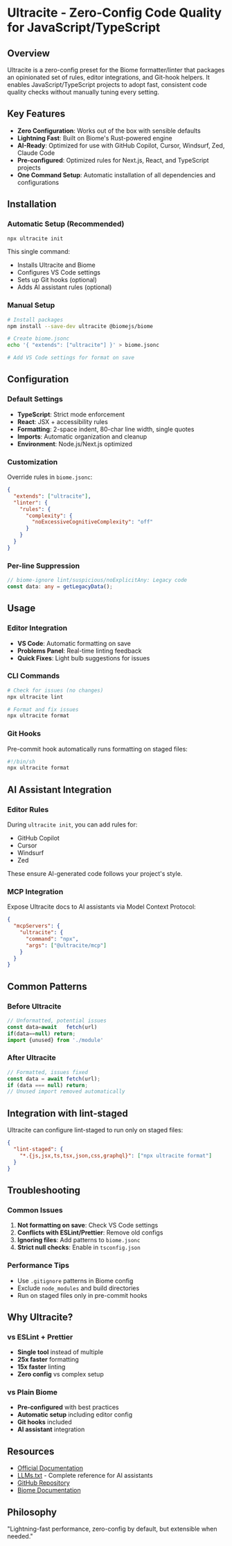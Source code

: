 # Ultracite - Zero-Config Code Quality for JavaScript/TypeScript

## Overview
Ultracite is a zero-config preset for the Biome formatter/linter that packages an opinionated set of rules, editor integrations, and Git-hook helpers. It enables JavaScript/TypeScript projects to adopt fast, consistent code quality checks without manually tuning every setting.

## Key Features
- **Zero Configuration**: Works out of the box with sensible defaults
- **Lightning Fast**: Built on Biome's Rust-powered engine
- **AI-Ready**: Optimized for use with GitHub Copilot, Cursor, Windsurf, Zed, Claude Code
- **Pre-configured**: Optimized rules for Next.js, React, and TypeScript projects
- **One Command Setup**: Automatic installation of all dependencies and configurations

## Installation

### Automatic Setup (Recommended)
```bash
npx ultracite init
```

This single command:
- Installs Ultracite and Biome
- Configures VS Code settings
- Sets up Git hooks (optional)
- Adds AI assistant rules (optional)

### Manual Setup
```bash
# Install packages
npm install --save-dev ultracite @biomejs/biome

# Create biome.jsonc
echo '{ "extends": ["ultracite"] }' > biome.jsonc

# Add VS Code settings for format on save
```

## Configuration

### Default Settings
- **TypeScript**: Strict mode enforcement
- **React**: JSX + accessibility rules
- **Formatting**: 2-space indent, 80-char line width, single quotes
- **Imports**: Automatic organization and cleanup
- **Environment**: Node.js/Next.js optimized

### Customization
Override rules in `biome.jsonc`:
```json
{
  "extends": ["ultracite"],
  "linter": {
    "rules": {
      "complexity": {
        "noExcessiveCognitiveComplexity": "off"
      }
    }
  }
}
```

### Per-line Suppression
```typescript
// biome-ignore lint/suspicious/noExplicitAny: Legacy code
const data: any = getLegacyData();
```

## Usage

### Editor Integration
- **VS Code**: Automatic formatting on save
- **Problems Panel**: Real-time linting feedback
- **Quick Fixes**: Light bulb suggestions for issues

### CLI Commands
```bash
# Check for issues (no changes)
npx ultracite lint

# Format and fix issues
npx ultracite format
```

### Git Hooks
Pre-commit hook automatically runs formatting on staged files:
```bash
#!/bin/sh
npx ultracite format
```

## AI Assistant Integration

### Editor Rules
During `ultracite init`, you can add rules for:
- GitHub Copilot
- Cursor
- Windsurf
- Zed

These ensure AI-generated code follows your project's style.

### MCP Integration
Expose Ultracite docs to AI assistants via Model Context Protocol:
```json
{
  "mcpServers": {
    "ultracite": {
      "command": "npx",
      "args": ["@ultracite/mcp"]
    }
  }
}
```

## Common Patterns

### Before Ultracite
```javascript
// Unformatted, potential issues
const data=await   fetch(url)
if(data==null) return;
import {unused} from './module'
```

### After Ultracite
```javascript
// Formatted, issues fixed
const data = await fetch(url);
if (data === null) return;
// Unused import removed automatically
```

## Integration with lint-staged
Ultracite can configure lint-staged to run only on staged files:
```json
{
  "lint-staged": {
    "*.{js,jsx,ts,tsx,json,css,graphql}": ["npx ultracite format"]
  }
}
```

## Troubleshooting

### Common Issues
1. **Not formatting on save**: Check VS Code settings
2. **Conflicts with ESLint/Prettier**: Remove old configs
3. **Ignoring files**: Add patterns to `biome.jsonc`
4. **Strict null checks**: Enable in `tsconfig.json`

### Performance Tips
- Use `.gitignore` patterns in Biome config
- Exclude `node_modules` and build directories
- Run on staged files only in pre-commit hooks

## Why Ultracite?

### vs ESLint + Prettier
- **Single tool** instead of multiple
- **25x faster** formatting
- **15x faster** linting
- **Zero config** vs complex setup

### vs Plain Biome
- **Pre-configured** with best practices
- **Automatic setup** including editor config
- **Git hooks** included
- **AI assistant** integration

## Resources
- [Official Documentation](https://www.ultracite.ai)
- [LLMs.txt](https://www.ultracite.ai/llms.txt) - Complete reference for AI assistants
- [GitHub Repository](https://github.com/haydenbleasel/ultracite)
- [Biome Documentation](https://biomejs.dev)

## Philosophy
"Lightning-fast performance, zero-config by default, but extensible when needed."